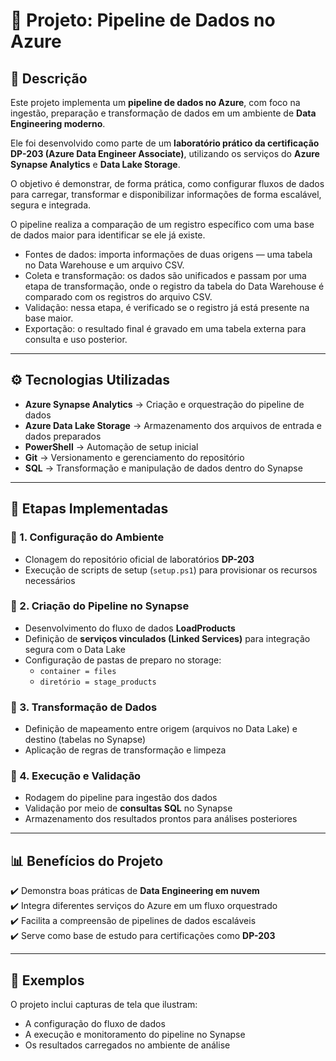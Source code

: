 # 📌 Projeto: Pipeline de Dados no Azure

## 📖 Descrição
Este projeto implementa um **pipeline de dados no Azure**, com foco na ingestão, preparação e transformação de dados em um ambiente de **Data Engineering moderno**.  

Ele foi desenvolvido como parte de um **laboratório prático da certificação DP-203 (Azure Data Engineer Associate)**, utilizando os serviços do **Azure Synapse Analytics** e **Data Lake Storage**.

O objetivo é demonstrar, de forma prática, como configurar fluxos de dados para carregar, transformar e disponibilizar informações de forma escalável, segura e integrada.

O pipeline realiza a comparação de um registro específico com uma base de dados maior para identificar se ele já existe.
- Fontes de dados: importa informações de duas origens — uma tabela no Data Warehouse e um arquivo CSV.
- Coleta e transformação: os dados são unificados e passam por uma etapa de transformação, onde o registro da tabela do Data Warehouse é comparado com os registros do arquivo CSV.
- Validação: nessa etapa, é verificado se o registro já está presente na base maior.
- Exportação: o resultado final é gravado em uma tabela externa para consulta e uso posterior.

---

## ⚙️ Tecnologias Utilizadas
- **Azure Synapse Analytics** → Criação e orquestração do pipeline de dados  
- **Azure Data Lake Storage** → Armazenamento dos arquivos de entrada e dados preparados  
- **PowerShell** → Automação de setup inicial  
- **Git** → Versionamento e gerenciamento do repositório  
- **SQL** → Transformação e manipulação de dados dentro do Synapse  

---

## 🚀 Etapas Implementadas

### 🔹 1. Configuração do Ambiente
- Clonagem do repositório oficial de laboratórios **DP-203**  
- Execução de scripts de setup (`setup.ps1`) para provisionar os recursos necessários  

### 🔹 2. Criação do Pipeline no Synapse
- Desenvolvimento do fluxo de dados **LoadProducts**  
- Definição de **serviços vinculados (Linked Services)** para integração segura com o Data Lake  
- Configuração de pastas de preparo no storage:  
  - `container = files`  
  - `diretório = stage_products`  

### 🔹 3. Transformação de Dados
- Definição de mapeamento entre origem (arquivos no Data Lake) e destino (tabelas no Synapse)  
- Aplicação de regras de transformação e limpeza  

### 🔹 4. Execução e Validação
- Rodagem do pipeline para ingestão dos dados  
- Validação por meio de **consultas SQL** no Synapse  
- Armazenamento dos resultados prontos para análises posteriores  

---

## 📊 Benefícios do Projeto
✔️ Demonstra boas práticas de **Data Engineering em nuvem**  
✔️ Integra diferentes serviços do Azure em um fluxo orquestrado  
✔️ Facilita a compreensão de pipelines de dados escaláveis  
✔️ Serve como base de estudo para certificações como **DP-203**  

---

## 📸 Exemplos
O projeto inclui capturas de tela que ilustram:
- A configuração do fluxo de dados  
- A execução e monitoramento do pipeline no Synapse  
- Os resultados carregados no ambiente de análise  

